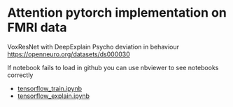 # Attention pytorch implementation on FMRI data
VoxResNet with DeepExplain
Psycho deviation in behaviour
https://openneuro.org/datasets/ds000030


If notebook fails to load in github you can use nbviewer to see notebooks correctly
- [tensorflow_train.ipynb](https://nbviewer.jupyter.org/github/stepankonev/attention_project/blob/master/tensorflow_train.ipynb)
- [tensorflow_explain.ipynb](https://nbviewer.jupyter.org/github/stepankonev/attention_project/blob/master/tensorflow_explain.ipynb)
